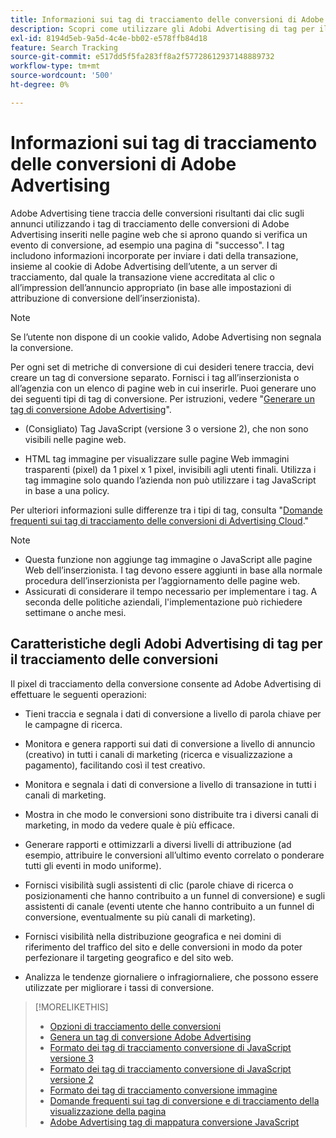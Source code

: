```yaml
---
title: Informazioni sui tag di tracciamento delle conversioni di Adobe Advertising
description: Scopri come utilizzare gli Adobi Advertising di tag per il tracciamento delle conversioni.
exl-id: 8194d5eb-9a5d-4c4e-bb02-e578ffb84d18
feature: Search Tracking
source-git-commit: e517dd5f5fa283ff8a2f57728612937148889732
workflow-type: tm+mt
source-wordcount: '500'
ht-degree: 0%

---
```


# Informazioni sui tag di tracciamento delle conversioni di Adobe Advertising

Adobe Advertising tiene traccia delle conversioni risultanti dai clic sugli annunci utilizzando i tag di tracciamento delle conversioni di Adobe Advertising inseriti nelle pagine web che si aprono quando si verifica un evento di conversione, ad esempio una pagina di &quot;successo&quot;. I tag includono informazioni incorporate per inviare i dati della transazione, insieme al cookie di Adobe Advertising dell’utente, a un server di tracciamento, dal quale la transazione viene accreditata al clic o all’impression dell’annuncio appropriato (in base alle impostazioni di attribuzione di conversione dell’inserzionista).

>[!NOTE]
>
>Se l’utente non dispone di un cookie valido, Adobe Advertising non segnala la conversione.

Per ogni set di metriche di conversione di cui desideri tenere traccia, devi creare un tag di conversione separato. Fornisci i tag all’inserzionista o all’agenzia con un elenco di pagine web in cui inserirle. Puoi generare uno dei seguenti tipi di tag di conversione. Per istruzioni, vedere &quot;[Generare un tag di conversione Adobe Advertising](/help/search-social-commerce/tools/conversion-tag-generate.md)&quot;.

* (Consigliato) Tag JavaScript (versione 3 o versione 2), che non sono visibili nelle pagine web.

* HTML tag immagine per visualizzare sulle pagine Web immagini trasparenti (pixel) da 1 pixel x 1 pixel, invisibili agli utenti finali. Utilizza i tag immagine solo quando l’azienda non può utilizzare i tag JavaScript in base a una policy.

Per ulteriori informazioni sulle differenze tra i tipi di tag, consulta &quot;[Domande frequenti sui tag di tracciamento delle conversioni di Advertising Cloud](/help/search-social-commerce/tracking/faqs-conversion-page-view-tracking-tags.md).&quot;

>[!NOTE]
>
>* Questa funzione non aggiunge tag immagine o JavaScript alle pagine Web dell’inserzionista. I tag devono essere aggiunti in base alla normale procedura dell’inserzionista per l’aggiornamento delle pagine web.
>* Assicurati di considerare il tempo necessario per implementare i tag. A seconda delle politiche aziendali, l&#39;implementazione può richiedere settimane o anche mesi.

## Caratteristiche degli Adobi Advertising di tag per il tracciamento delle conversioni

Il pixel di tracciamento della conversione consente ad Adobe Advertising di effettuare le seguenti operazioni:

* Tieni traccia e segnala i dati di conversione a livello di parola chiave per le campagne di ricerca.

* Monitora e genera rapporti sui dati di conversione a livello di annuncio (creativo) in tutti i canali di marketing (ricerca e visualizzazione a pagamento), facilitando così il test creativo.

* Monitora e segnala i dati di conversione a livello di transazione in tutti i canali di marketing.

* Mostra in che modo le conversioni sono distribuite tra i diversi canali di marketing, in modo da vedere quale è più efficace.

* Generare rapporti e ottimizzarli a diversi livelli di attribuzione (ad esempio, attribuire le conversioni all’ultimo evento correlato o ponderare tutti gli eventi in modo uniforme).

* Fornisci visibilità sugli assistenti di clic (parole chiave di ricerca o posizionamenti che hanno contribuito a un funnel di conversione) e sugli assistenti di canale (eventi utente che hanno contribuito a un funnel di conversione, eventualmente su più canali di marketing).

* Fornisci visibilità nella distribuzione geografica e nei domini di riferimento del traffico del sito e delle conversioni in modo da poter perfezionare il targeting geografico e del sito web.

* Analizza le tendenze giornaliere o infragiornaliere, che possono essere utilizzate per migliorare i tassi di conversione.

>[!MORELIKETHIS]
>
>* [Opzioni di tracciamento delle conversioni](conversion-tracking-about.md)
>* [Genera un tag di conversione Adobe Advertising](/help/search-social-commerce/tools/conversion-tag-generate.md)
>* [Formato dei tag di tracciamento conversione di JavaScript versione 3](format-conversion-tag-jsv3.md)
>* [Formato dei tag di tracciamento conversione di JavaScript versione 2](format-conversion-tag-jsv2.md)
>* [Formato dei tag di tracciamento conversione immagine](format-conversion-tag-image.md)
>* [Domande frequenti sui tag di conversione e di tracciamento della visualizzazione della pagina](faqs-conversion-page-view-tracking-tags.md)
>* [Adobe Advertising tag di mappatura conversione JavaScript](/help/search-social-commerce/tracking/itp-conversion-mapping-tag.md)
